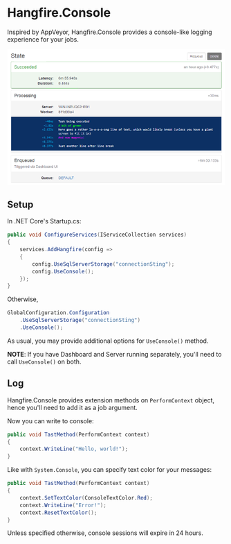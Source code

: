 # Hangfire.Console

Inspired by AppVeyor, Hangfire.Console provides a console-like logging experience for your jobs. 

![dashboard](dashboard.png)

## Setup

In .NET Core's Startup.cs:
```c#
public void ConfigureServices(IServiceCollection services)
{
    services.AddHangfire(config =>
    {
        config.UseSqlServerStorage("connectionSting");
        config.UseConsole();
    });
}
```

Otherwise,
```c#
GlobalConfiguration.Configuration
    .UseSqlServerStorage("connectionSting")
    .UseConsole();
```

As usual, you may provide additional options for `UseConsole()` method.

**NOTE**: If you have Dashboard and Server running separately, 
you'll need to call `UseConsole()` on both.

## Log

Hangfire.Console provides extension methods on `PerformContext` object, 
hence you'll need to add it as a job argument. 

Now you can write to console:

```c#
public void TastMethod(PerformContext context)
{
    context.WriteLine("Hello, world!");
}
```

Like with `System.Console`, you can specify text color for your messages:

```c#
public void TastMethod(PerformContext context)
{
    context.SetTextColor(ConsoleTextColor.Red);
    context.WriteLine("Error!");
    context.ResetTextColor();
}
```

Unless specified otherwise, console sessions will expire in 24 hours.